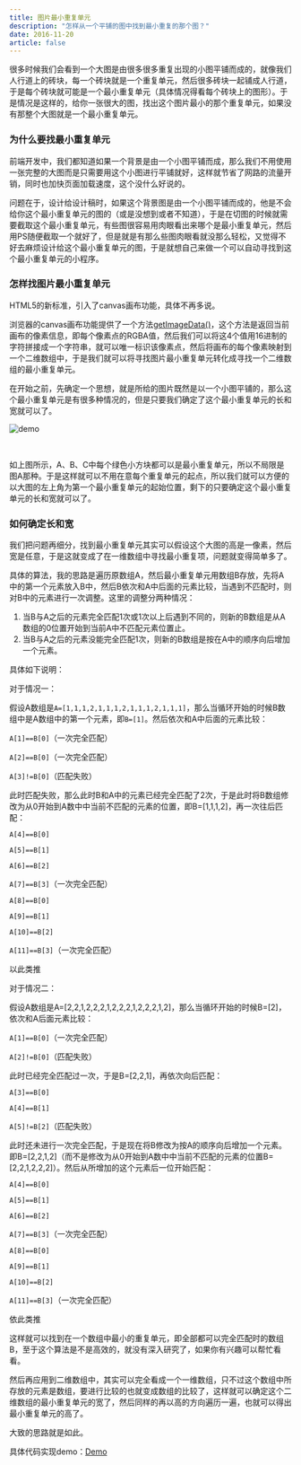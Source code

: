 ```yaml
---
title: 图片最小重复单元
description: "怎样从一个平铺的图中找到最小重复的那个图？"
date: 2016-11-20
article: false
---
```


很多时候我们会看到一个大图是由很多很多重复出现的小图平铺而成的，就像我们人行道上的砖块，每一个砖块就是一个重复单元，然后很多砖块一起铺成人行道，于是每个砖块就可能是一个最小重复单元（具体情况得看每个砖块上的图形）。于是情况是这样的，给你一张很大的图，找出这个图片最小的那个重复单元，如果没有那整个大图就是一个最小重复单元。

### 为什么要找最小重复单元

前端开发中，我们都知道如果一个背景是由一个小图平铺而成，那么我们不用使用一张完整的大图而是只需要用这个小图进行平铺就好，这样就节省了网路的流量开销，同时也加快页面加载速度，这个没什么好说的。

问题在于，设计给设计稿时，如果这个背景图是由一个小图平铺而成的，他是不会给你这个最小重复单元的图的（或是没想到或者不知道），于是在切图的时候就需要截取这个最小重复单元，有些图很容易用肉眼看出来哪个是最小重复单元，然后用PS随便截取一个就好了，但是就是有那么些图肉眼看就没那么轻松，又觉得不好去麻烦设计给这个最小重复单元的图，于是就想自己来做一个可以自动寻找到这个最小重复单元的小程序。

### 怎样找图片最小重复单元

HTML5的新标准，引入了canvas画布功能，具体不再多说。

浏览器的canvas画布功能提供了一个方法[getImageData()](http://www.w3school.com.cn/tags/canvas_getimagedata.asp)，这个方法是返回当前画布的像素信息，即每个像素点的RGBA值，然后我们可以将这4个值用16进制的字符拼接成一个字符串，就可以唯一标识该像素点，然后将画布的每个像素映射到一个二维数组中，于是我们就可以将寻找图片最小重复单元转化成寻找一个二维数组的最小重复单元。

在开始之前，先确定一个思想，就是所给的图片既然是以一个小图平铺的，那么这个最小重复单元是有很多种情况的，但是只要我们确定了这个最小重复单元的长和宽就可以了。

![demo](https://image-1257141638.cos.ap-guangzhou.myqcloud.com/post/mini-repeat-01.jpg)

 

如上图所示，A、B、C中每个绿色小方块都可以是最小重复单元，所以不局限是图A那种。于是这样就可以不用在意每个重复单元的起点，所以我们就可以方便的以大图的左上角为第一个最小重复单元的起始位置，剩下的只要确定这个最小重复单元的长和宽就可以了。

### 如何确定长和宽

我们把问题再细分，找到最小重复单元其实可以假设这个大图的高是一像素，然后宽是任意，于是这就变成了在一维数组中寻找最小重复项，问题就变得简单多了。

具体的算法，我的思路是遍历原数组A，然后最小重复单元用数组B存放，先将A中的第一个元素放入B中，然后B依次和A中后面的元素比较，当遇到不匹配时，则对B中的元素进行一次调整。这里的调整分两种情况：

1. 当B与A之后的元素完全匹配1次或1次以上后遇到不同的，则新的B数组是从A数组的0位置开始到当前A中不匹配元素位置止。
2. 当B与A之后的元素没能完全匹配1次，则新的B数组是按在A中的顺序向后增加一个元素。

具体如下说明：

对于情况一：

假设A数组是`A=[1,1,1,2,1,1,1,2,1,1,1,2,1,1,1]`，那么当循环开始的时候B数组中是A数组中的第一个元素，即`B=[1]`。然后依次和A中后面的元素比较：

`A[1]==B[0]`（一次完全匹配）

`A[2]==B[0]`（一次完全匹配）

`A[3]!=B[0]`（匹配失败）

此时匹配失败，那么此时B和A中的元素已经完全匹配了2次，于是此时将B数组修改为从0开始到A数中中当前不匹配的元素的位置，即B=[1,1,1,2]，再一次往后匹配：

`A[4]==B[0]`

`A[5]==B[1]`

`A[6]==B[2]`

`A[7]==B[3]`（一次完全匹配）

`A[8]==B[0]`

`A[9]==B[1]`

`A[10]==B[2]`

`A[11]==B[3]`（一次完全匹配）

以此类推

对于情况二：

假设A数组是A=[2,2,1,2,2,2,1,2,2,2,1,2,2,2,1,2]，那么当循环开始的时候B=[2]，依次和A后面元素比较：

`A[1]==B[0]`（一次完全匹配）

`A[2]!=B[0]`（匹配失败）

此时已经完全匹配过一次，于是B=[2,2,1]，再依次向后匹配：

`A[3]==B[0]`

`A[4]==B[1]`

`A[5]!=B[2]`（匹配失败）

此时还未进行一次完全匹配，于是现在将B修改为按A的顺序向后增加一个元素。即B=[2,2,1,2]（而不是修改为从0开始到A数中中当前不匹配的元素的位置B=[2,2,1,2,2,2]）。然后从所增加的这个元素后一位开始匹配：

`A[4]==B[0]`

`A[5]==B[1]`

`A[6]==B[2]`

`A[7]==B[3]`（一次完全匹配）

`A[8]==B[0]`

`A[9]==B[1]`

`A[10]==B[2]`

`A[11]==B[3]`（一次完全匹配）

依此类推

这样就可以找到在一个数组中最小的重复单元，即全部都可以完全匹配时的数组B，至于这个算法是不是高效的，就没有深入研究了，如果你有兴趣可以帮忙看看。

然后再应用到二维数组中，其实可以完全看成一个一维数组，只不过这个数组中所存放的元素是数组，要进行比较的也就变成数组的比较了，这样就可以确定这个二维数组的最小重复单元的宽了，然后同样的再以高的方向遍历一遍，也就可以得出最小重复单元的高了。

大致的思路就是如此。

具体代码实现demo：[Demo](https://stplayproject.github.io/phpSub/demo/min-repeat/)

